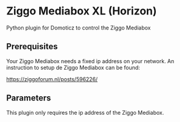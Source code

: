# Ziggo Mediabox XL (Horizon)
Python plugin for Domoticz to control the Ziggo Mediabox

## Prerequisites
Your Ziggo Mediabox needs a fixed ip address on your network. An instruction to setup de Ziggo Mediabox can be found:

https://ziggoforum.nl/posts/596226/

## Parameters
This plugin only requires the ip address of the Ziggo Mediabox.


